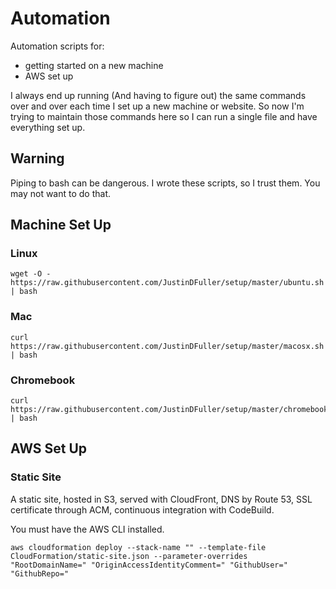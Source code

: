 # Automation

Automation scripts for:
* getting started on a new machine
* AWS set up

I always end up running (And having to figure out) the same commands over and over each time I set up a new machine or website. So now I'm trying to maintain those commands here so I can run a single file and have everything set up.

## Warning
Piping to bash can be dangerous. I wrote these scripts, so I trust them. You may not want to do that.

## Machine Set Up

### Linux
```
wget -O - https://raw.githubusercontent.com/JustinDFuller/setup/master/ubuntu.sh | bash
```

### Mac
```
curl https://raw.githubusercontent.com/JustinDFuller/setup/master/macosx.sh | bash
```

### Chromebook
```
curl https://raw.githubusercontent.com/JustinDFuller/setup/master/chromebook.sh | bash
```

## AWS Set Up

### Static Site

A static site, hosted in S3, served with CloudFront, DNS by Route 53, SSL certificate through ACM, continuous integration with CodeBuild.

You must have the AWS CLI installed.

```
aws cloudformation deploy --stack-name "" --template-file CloudFormation/static-site.json --parameter-overrides "RootDomainName=" "OriginAccessIdentityComment=" "GithubUser=" "GithubRepo="
```
